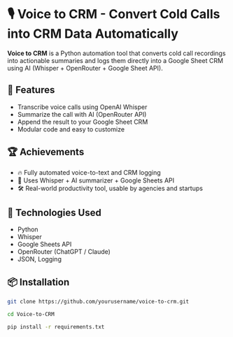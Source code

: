 # 🎙️ Voice to CRM - Convert Cold Calls into CRM Data Automatically

**Voice to CRM** is a Python automation tool that converts cold call recordings into actionable summaries and logs them directly into a Google Sheet CRM using AI (Whisper + OpenRouter + Google Sheet API).

## 🚀 Features
- Transcribe voice calls using OpenAI Whisper
- Summarize the call with AI (OpenRouter API)
- Append the result to your Google Sheet CRM
- Modular code and easy to customize

## 🏆 Achievements
- 🔥 Fully automated voice-to-text and CRM logging
- 🚀 Uses Whisper + AI summarizer + Google Sheets API
- 🛠️ Real-world productivity tool, usable by agencies and startups

## 🧠 Technologies Used
- Python
- Whisper
- Google Sheets API
- OpenRouter (ChatGPT / Claude)
- JSON, Logging

## 📦 Installation
```bash
git clone https://github.com/yourusername/voice-to-crm.git
```
```bash
cd Voice-to-CRM
```
```bash
pip install -r requirements.txt
```
